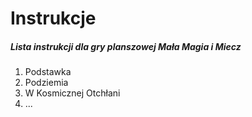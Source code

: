 <h1>Instrukcje</h1>
<h5>Lista instrukcji dla gry planszowej Mała Magia i Miecz</h5>

<ol>
  <li>Podstawka</li>
  <li>Podziemia</li>
  <li>W Kosmicznej Otchłani</li>
  <li>...</li>
</ol>
